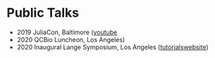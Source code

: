 # Public Talks

+ 2019 JuliaCon, Baltimore ([youtube](https://www.youtube.com/watch?v=UPIKafShwFw)
+ 2020 QCBio Luncheon, Los Angeles)
+ 2020 Inaugural Lange Symposium, Los Angeles ([tutorials](https://github.com/OpenMendel/LangeSymposium-ProgrammingWorkshop-20202022)[website](https://langesymposium.github.io/2020/))
